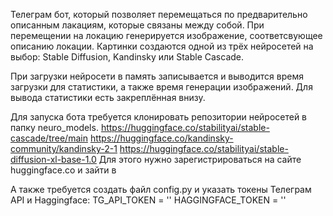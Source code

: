 Телеграм бот, который позволяет перемещаться по предварительно описанным лакациям,
которые связаны между собой. При перемещении на локацию генерируется изображение,
соответсвующее описанию локации. Картинки создаются одной из трёх нейросетей на
выбор: Stable Diffusion, Kandinsky или Stable Cascade.

При загрузки нейросети в память записывается и выводится время загрузки для статистики,
а также время генерации изображений. Для вывода статистики есть закреплённая внизу.

Для запуска бота требуется клонировать репозитории нейросетей в папку neuro_models.
https://huggingface.co/stabilityai/stable-cascade/tree/main
https://huggingface.co/kandinsky-community/kandinsky-2-1
https://huggingface.co/stabilityai/stable-diffusion-xl-base-1.0
Для этого нужно зарегистрироваться на сайте huggingface.co и зайти в 

А также требуется создать файл config.py и указать токены Телеграм API и Haggingface:
TG_API_TOKEN = ''
HAGGINGFACE_TOKEN = ''
